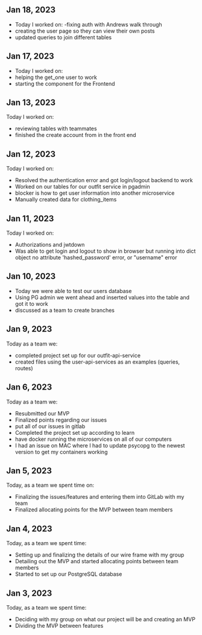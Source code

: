 ## Jan 18, 2023
- Today I worked on:
-fixing auth with Andrews walk through
- creating the user page so they can view their own posts
- updated queries to join different tables

## Jan 17, 2023
- Today I worked on:
- helping the get_one user to work
- starting the component for the Frontend

## Jan 13, 2023

Today I worked on:
- reviewing tables with teammates
- finished the create account from in the front end



## Jan 12, 2023
Today I worked on:

- Resolved the authentication error and got login/logout backend to work
- Worked on our tables for our outfit service in pgadmin
- blocker is how to get user information into another microservice
- Manually created data for clothing_items

## Jan 11, 2023
Today I worked on:

- Authorizations and jwtdown
- Was able to get login and logout to show in browser but running into dict object no attribute 'hashed_password' error, or "username" error

## Jan 10, 2023
- Today we were able to test our users database
- Using PG admin we went ahead and inserted values into the table and got it to work
- discussed as a team to create branches


## Jan 9, 2023
Today as a team we:
- completed project set up for our outfit-api-service
- created files using the user-api-services as an examples (queries, routes)



## Jan 6, 2023
Today as a team we:
- Resubmitted our MVP
- Finalized points regarding our issues
- put all of our issues in gitlab
- Completed the project set up according to learn
- have docker running the microservices on all of our computers
- I had an issue on MAC where I had to update psycopg to the newest version to get my containers working


## Jan 5, 2023

Today, as a team we spent time on:

- Finalizing the issues/features and entering them into GitLab with my team
- Finalized allocating points for the MVP between team members


## Jan 4, 2023

Today, as a team we spent time:

- Setting up and finalizing the details of our wire frame with my group
- Detailing out the MVP and started allocating points between team members
- Started to set up our PostgreSQL database


## Jan 3, 2023

Today, as a team we spent time:

- Deciding with my group on what our project will be and creating an MVP
- Dividing the MVP between features
